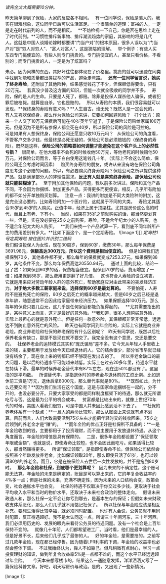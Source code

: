 *读完全文大概需要10分钟。*  
  
昨天简单聊到了保险，大家的反应各不相同。
 
有一位同学说，保险是骗人的。我实在很难想象，这位同学日后可以生活富足。一个很简单的道理：富裕的人，一定是走在时代前列的人，而不是相反。
 
**不妨检视一下自己，你是否在思维上走在了时代前列。**习惯性排斥新事物、排斥潮流趋势的家庭，其影响的将是几代人。这就是中国人谈婚论嫁时都要讲“门当户对”的根本原因，很多人误以为“门当户对”是“穷人对穷人”、“富人对富人”，这是狭隘的理解。
 
举个例子：有些人买东西专门挑便宜的，有些人则专门挑贵的。专门挑便宜的人，甚至只看价格，不看别的；而专门挑贵的人，一定是为了炫富吗？
  
未必。因为同样的东西，其好坏往往都体现在了价格里。挑贵的就可以迅速在同类中找到功能和质量都出类拔萃的产品，避免走弯路。
 
**还有一位同学留言说，她买了终身寿险**，还附加了其他险种，结果感觉钱花了不少，但保额低得要命，只有20万元。
 
我真没少普及这方面的知识，但能一次就全吸收的同学并不多。
 
寿险，保的是人的生命。只要是人死了，都赔。除非是投保人谋杀他人骗保，或者犯罪后被枪毙。就算是自杀，它也是赔的。
 
所以从寿险的本质，我们很容易就可以发现，**保终身的寿险有意义吗？**人生自古，谁无死？既然人是一定会死的，有人又喜欢保终身，那么作为保险公司来讲，它要如何回避风险？
 
打个比方：原来一个人交了10万元保费后可能在40岁英年早逝了，于是保险公司赔给家属100万元。但是因为不是所有参保人都会死在40岁，所以保险公司的风险是可控的。
 
可是如果有人想保终身，保险公司还愿意只收10万元吗？
 
从保险公司的角度看，不管客户交多少钱，他最终是必死无疑的，保险公司是必须赔钱的（保终身的寿险）。既然是这样，**保险公司的策略要如何调整才能避免在这个客户头上的必然性亏损？**
 
很简单，在他大概率不会死的时候收他50万元，等他老死的时候赔他50万元。对保险公司而言，等于白白使用这笔钱几十年。（实际上不会这么简单，保险公司还会考虑时间因素）
 
购买终身寿险的朋友，或许从来没有站在保险公司角度思考这个必赔的问题。所以，有必要购买终身寿险吗？保险公司之所以提供这种产品，就是满足部分人的非理性需求。**反正有人就是喜欢终身寿险，那保险公司也就只能装糊涂了。**
 
至于附加其他保险的问题，我以前多次讲过。保险和其他产品不同，不会因为你捆绑、附加更多产品，买得更多而更便宜。相反，几乎所有附加的都不如分开单独购买划算。
 
注意一点：我讲的附加是不同大类险种的附加，这是完全没必要的。比如寿险附加一个医疗险，这就属于不同的大类。
 
寿险尤其适合35岁到45岁的人购买。正值中年，经济上属于顶梁柱。尤其是房价这么高的时代，而且上有老、下有小。
 
当然，如果在35岁之前就购买的话，那当然更划算一些。但是，实在没必要在25岁之前购买。寿险，不适合年纪太小的人购买，也不适合年纪太大的人购买。
 
**我们来找一个产品试算一下，看到底不同年龄所产生的费用差别有多大。**比如下面这个，是一个定期寿险。
![Image 1][]
*定海柱1号定期寿险*
*按住图片并识别二维码*
   
我们假设投保人为女性，现在30周岁，保到60岁，缴费30年，那么每年保费是3691.98元，**保额高达300万元，所以这个费用是相当便宜的。**
 
但是如果我们选择保到70岁，其他条件都不变，那么每年的保费就变成7253.27元。如果保到88岁，其他条件不变，那么每年保费高达20550.94元。
 
通过上面的比较，结论一目了然：如果保到60岁的话，保费相当便宜。但保到70岁的话，费用增加了一倍；如果保到88岁，那么费用更是翻了好几倍。
 
这也符合人寿险的设立初衷，它就是用来应对劳动年龄人群的意外死亡，帮助家庭应对由此带来的突发经济压力。**对于绝大多数工薪家庭来说，选择保到60岁是最划算的。**
 
不要怕死，人寿险不是避免死亡的保险，60岁之后死亡的概率越来越大，但是60岁之后已经是退休年龄，随意通常不会因此给家庭带来经济压力。
 
如果保额选择100万元，那么每年的保费只要几百元，这几乎是任何家庭都能负担得起的。
 
**尤其需要指出的是，某种意义上而言，这才是最好的意外险。**我知道，很多人想购买意外险，实际上最担心的就是意外死亡。但是任何一款意外险，其保额都非常非常低，远远达不到防止意外死亡的风险。
 
昨天也有同学问到年金险的，实际上它就是商业养老险。商业养老险和社保的养老保险有什么区别呢？
 
昨天有同学说，既然以后社保养老金有缺口，那是不是现在就不要交了。我完全没有这个意思，交还是要交的。
 
社保养老金的运转模式其实和“庞氏骗局”差不多。它今天从年轻人手里收上来的钱，主要都用于发放给今天已经退休的人。它的结余很少，部分省市早就已经没有结余了，现在收上来的钱都已经不够现在发出去的了。
 
所以养老金缺口的最大问题，是以后的待遇水平可能越来越低。实际上在过去20多年里，待遇水平就在持续下滑。最早的时候养老金替代率有87%左右，现在连50%都没有了。这里指的是平均数。
 
所谓替代率，是指退休时的养老金与退休前的工资比例。比如退休前工资是1万元，退休后拿8000元，那么替代率就是80%。
 
**既然如此，为什么还要交呢？**因为我们生活在这个国度，这是与国家命运捆绑在一起的，分不开的，也没必要分开。只要大家享受的都是同样制度框架下的待遇，那么就无所谓吃亏与否。这是最为公平的机会成本。
 
贫富都是比较出来的，就像上世纪70年代的时候，美国人看我们很穷，可是中国人并未因此感到活不下去了。
 
**社保的养老体系有一个缺点：**一旦人的寿命比较短，那么从账面上来说就有点不划算。目前而言，人们大致需要活到75岁左右才能把年轻时交的钱收回来，75岁之后领到的养老金才是“赚”的。
 
**而年金险的优点正好是社保所不具备的：**一是年金险收到的钱，主要都用于了投资理财，而不是主要用于发放退休待遇。从这个角度而言，年金险的增值是具有保障的。
 
二是，很多年金险都设置了“保证领取年限或金额”，也就是说，即使寿命比较短，也不会因此而吃亏。如果活得比较久，那当然赚得更多。
 
所谓“保证领取”，是指即使寿命不长，但保险公司依然会按照某个年龄发放养老金。比如保证领取20年，那么即使只活了61岁，也可以领满80岁的养老金。而且，它是在被保险人去世后一次性发放的，并不是拖到80岁时。
 
**那么年金险和社保，到底哪个更划算呢？**
 
因为未来的不确定性，这个账可能无法算。年金险的未来是确定的，账目是可以算出来的，它的年复合收益率约4%多一点；但是社保的未来，充满不确定性，因为未来的人口结构会变，政策会变，社会通胀水平也会变。
 
社保的待遇不仅取决于你交过多少钱，更取决于社会平均收入水平和当时的物价水平，还取决于未来社会政治的整体走向。
 
假设未来政通人和，那么社保一定不会让你亏到哪去，是基本生存的保证；但假如未来财政收支体系恶化，那么人们几乎就不用惦记社保了。
 
所以社保与年金险应该是相互补充。要想生活得比较幸福，就必须同时配置。
 
也许有人会说，公务员就不用同时配置，反正待遇超好。我不是太认同这一点。所谓三十年间河东，三十年河西。我们必须用历史的、发展的眼光来看待公务员的待遇问题。没有一个社会是上百年保持不变的。
 
就像几十年前，人们都希望进工厂。当时看，他们是最幸福的人。但是好景不长，后来他们几乎成了最惨的人。
 
好的年金险，是需要抢的。之前写过几款年金险，现在都已经停售。因为随着LPR利率的下调，年金险的收益率也必然会整体下调。
 
不过我始终认为，靠人不如靠己。但凡稍微有点耐心，学习一点投资理财的知识，做到年复合收益率5%是一点都不难的，而这个水平已经远远超过年金险。
 
 
今天本来想写楼市的，结果这么一通随意发挥，洋洋洒洒又写了一篇保险科普文章。好吧，明天写房价与政治。是的，又出现了一些新情况。

[Image 1]: 